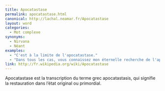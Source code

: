```yaml
---
title: Apocatastase
permalink: apocatastase.html
canonical: http://lachal.neamar.fr/Apocatastase
layout: word
categories:
  - Mot complexe
synonyms:
  - Nirvana
  - Néant
examples:
  - "C'est à la limite de l'apocatastase."
  - "Dans tous les cas, vous connaissez mon éternelle recherche de l'apocatastase ataraxique !"
link: http://fr.wikipedia.org/wiki/Apocatastase
---
```


Apocatastase est la transcription du terme grec apocatastasis, qui signifie la restauration dans l’état original ou primordial.

